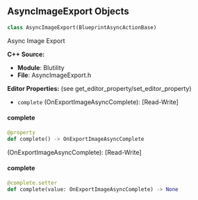 ## AsyncImageExport Objects

```python
class AsyncImageExport(BlueprintAsyncActionBase)
```

Async Image Export

**C++ Source:**

- **Module**: Blutility
- **File**: AsyncImageExport.h

**Editor Properties:** (see get_editor_property/set_editor_property)

- ``complete`` (OnExportImageAsyncComplete):  [Read-Write]

<a id="unreal.AsyncImageExport.complete"></a>

#### complete

```python
@property
def complete() -> OnExportImageAsyncComplete
```

(OnExportImageAsyncComplete):  [Read-Write]

<a id="unreal.AsyncImageExport.complete"></a>

#### complete

```python
@complete.setter
def complete(value: OnExportImageAsyncComplete) -> None
```

<a id="unreal.AsyncRegisterAndExecuteTask"></a>
